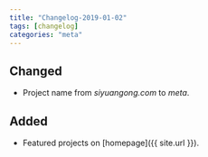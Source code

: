 ```yaml
---
title: "Changelog-2019-01-02"
tags: [changelog]
categories: "meta"
---
```


## Changed
- Project name from *siyuangong.com* to *meta*.

## Added
- Featured projects on [homepage]({{ site.url }}).